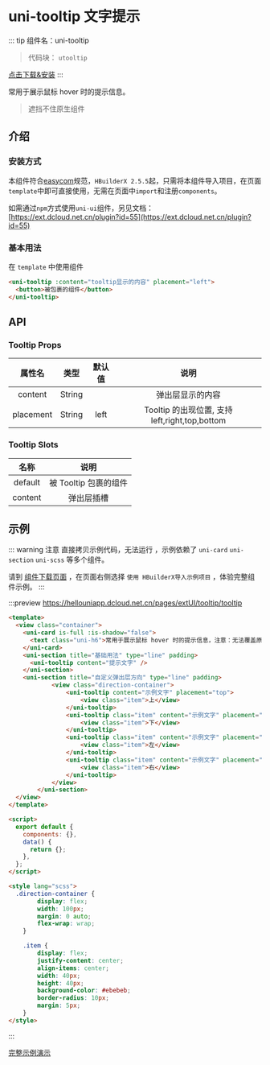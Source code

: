 # uni-tooltip 文字提示

::: tip 组件名：uni-tooltip

> 代码块： `utooltip`

[点击下载&安装](https://ext.dcloud.net.cn/plugin?name=uni-tooltip)
:::

常用于展示鼠标 hover 时的提示信息。

> 遮挡不住原生组件

## 介绍

### 安装方式

本组件符合[easycom](https://uniapp.dcloud.io/collocation/pages?id=easycom)规范，`HBuilderX 2.5.5`起，只需将本组件导入项目，在页面`template`中即可直接使用，无需在页面中`import`和注册`components`。

如需通过`npm`方式使用`uni-ui`组件，另见文档：[https://ext.dcloud.net.cn/plugin?id=55](https://ext.dcloud.net.cn/plugin?id=55)

### 基本用法

在 `template` 中使用组件

```html
<uni-tooltip :content="tooltip显示的内容" placement="left">
  <button>被包裹的组件</button>
</uni-tooltip>
```

## API

### Tooltip Props

|  属性名   |  类型  | 默认值 |                说明                 |
| :-------: | :----: | :----: | :---------------------------------: |
|   content    | String |        |             弹出层显示的内容              |
| placement | String |  left  | Tooltip 的出现位置, 支持 left,right,top,bottom |

### Tooltip Slots

|  名称   |         说明          |
| :-----: | :-------------------: |
| default | 被 Tooltip 包裹的组件 |
| content | 弹出层插槽 |

## 示例

::: warning 注意
直接拷贝示例代码，无法运行 ，示例依赖了 `uni-card` `uni-section` `uni-scss` 等多个组件。

请到 [组件下载页面](https://ext.dcloud.net.cn/plugin?name=uni-tooltip) ，在页面右侧选择 `使用 HBuilderX导入示例项目` ，体验完整组件示例。
:::

:::preview https://hellouniapp.dcloud.net.cn/pages/extUI/tooltip/tooltip

```html
<template>
  <view class="container">
    <uni-card is-full :is-shadow="false">
      <text class="uni-h6">常用于展示鼠标 hover 时的提示信息，注意：无法覆盖原生组件</text>
    </uni-card>
    <uni-section title="基础用法" type="line" padding>
      <uni-tooltip content="提示文字" />
    </uni-section>
    <uni-section title="自定义弹出层方向" type="line" padding>
			<view class="direction-container">
				<uni-tooltip content="示例文字" placement="top">
					<view class="item">上</view>
				</uni-tooltip>
				<uni-tooltip class="item" content="示例文字" placement="bottom">
					<view class="item">下</view>
				</uni-tooltip>
				<uni-tooltip class="item" content="示例文字" placement="left">
					<view class="item">左</view>
				</uni-tooltip>
				<uni-tooltip class="item" content="示例文字" placement="right">
					<view class="item">右</view>
				</uni-tooltip>
			</view>
		</uni-section>
  </view>
</template>

<script>
  export default {
    components: {},
    data() {
      return {};
    },
  };
</script>

<style lang="scss">
  .direction-container {
		display: flex;
		width: 100px;
		margin: 0 auto;
		flex-wrap: wrap;
	}

	.item {
		display: flex;
		justify-content: center;
		align-items: center;
		width: 40px;
		height: 40px;
		background-color: #ebebeb;
		border-radius: 10px;
		margin: 5px;
	}
</style>
```

:::

[完整示例演示](https://hellouniapp.dcloud.net.cn/pages/extUI/tooltip/tooltip)